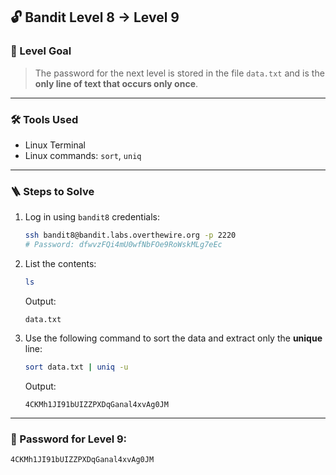 ## 🔓 Bandit Level 8 → Level 9

### 🧩 Level Goal

> The password for the next level is stored in the file `data.txt` and is the **only line of text that occurs only once**.

---

### 🛠 Tools Used

- Linux Terminal
- Linux commands: `sort`, `uniq`

---

### 🪜 Steps to Solve

1. Log in using `bandit8` credentials:

    ```bash
    ssh bandit8@bandit.labs.overthewire.org -p 2220
    # Password: dfwvzFQi4mU0wfNbFOe9RoWskMLg7eEc
    ```

2. List the contents:

    ```bash
    ls
    ```

    Output:

    ```
    data.txt
    ```

3. Use the following command to sort the data and extract only the **unique** line:

    ```bash
    sort data.txt | uniq -u
    ```

    Output:

    ```
    4CKMh1JI91bUIZZPXDqGanal4xvAg0JM
    ```

---

### 🔑 Password for Level 9:
    4CKMh1JI91bUIZZPXDqGanal4xvAg0JM

